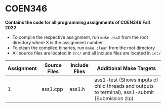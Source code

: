 # COEN346

**Contains the code for all programming assignments of COEN346 Fall 2022**

- To compile the respective assignment, run `make assX` from the root directory where X is the assignment number
- To clean the compiled binaries, run `make clean` from the root directory
- All source files are located in `src/` and all include files are located in `inc/`

| Assignment | Source Files | Include Files | Additional Make Targets |
| --- | --- | --- | --- |
| 1 | ass1.cpp | ass1.h | ass1-test (Shows inputs of child threads and outputs to terminal), ass1-submit (Submission zip) |
